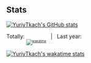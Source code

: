 ## Stats

[![YuriyTkach's GitHub stats](https://github-readme-stats.vercel.app/api?username=yuriytkach&theme=github_light&include_all_commits=true&count_private=true&hide=issues,contribs&show_icons=true)](https://github.com/anuraghazra/github-readme-stats)

Totally: <sub><sub><sub>[![wakatime](https://wakatime.com/badge/user/c9481947-6b81-4eda-99eb-170787cad4dd.svg)](https://wakatime.com/@c9481947-6b81-4eda-99eb-170787cad4dd)</sub></sub></sub> &nbsp; | &nbsp; Last year:

[![YuriyTkach's wakatime stats](https://github-readme-stats.vercel.app/api/wakatime?username=@c9481947-6b81-4eda-99eb-170787cad4dd&layout=compact&langs_count=16&theme=github_light&hide_title=true)](https://wakatime.com/@c9481947-6b81-4eda-99eb-170787cad4dd)
